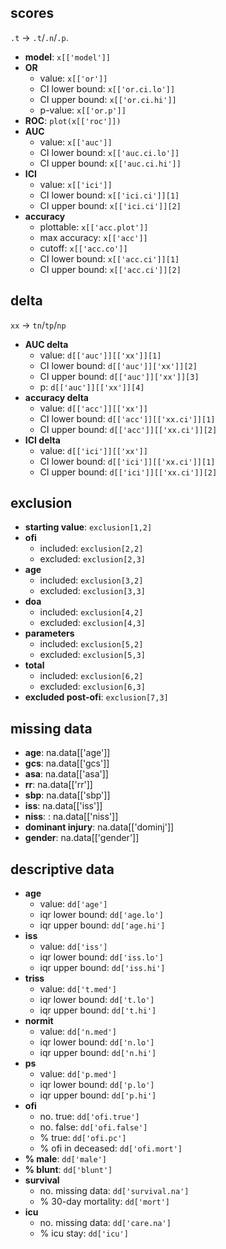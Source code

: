 scores
------
`.t` -> `.t`/`.n`/`.p`.

- **model**: `x[['model']]`
- **OR** 
  - value: `x[['or']]`
  - CI lower bound: `x[['or.ci.lo']]`
  - CI upper bound: `x[['or.ci.hi']]`
  - p-value: `x[['or.p']]`
- **ROC**: `plot(x[['roc']])`
- **AUC**
  - value: `x[['auc']]`
  - CI lower bound: `x[['auc.ci.lo']]`
  - CI upper bound: `x[['auc.ci.hi']]`
- **ICI**
  - value: `x[['ici']]`
  - CI lower bound: `x[['ici.ci']][1]`
  - CI upper bound: `x[['ici.ci']][2]`  
- **accuracy**
  - plottable: `x[['acc.plot']]`
  - max accuracy: `x[['acc']]`
  - cutoff: `x[['acc.co']]`
  - CI lower bound: `x[['acc.ci']][1]`
  - CI upper bound: `x[['acc.ci']][2]`  

delta
------
`xx` -> `tn`/`tp`/`np`

- **AUC delta**
  - value: `d[['auc']][['xx']][1]`
  - CI lower bound: `d[['auc']]['xx']][2]`
  - CI upper bound: `d[['auc']]['xx']][3]`
  - p: `d[['auc']][['xx']][4]`
- **accuracy delta**
  - value: `d[['acc']][['xx']]`
  - CI lower bound: `d[['acc']][['xx.ci']][1]`
  - CI upper bound: `d[['acc']][['xx.ci']][2]`
- **ICI delta**
  - value: `d[['ici']][['xx']]`
  - CI lower bound: `d[['ici']][['xx.ci']][1]`
  - CI upper bound: `d[['ici']][['xx.ci']][2]`

exclusion
---------
- **starting value**: `exclusion[1,2]`
- **ofi**
  - included: `exclusion[2,2]`
  - excluded: `exclusion[2,3]`
- **age**
  - included: `exclusion[3,2]`
  - excluded: `exclusion[3,3]`
- **doa**
  - included: `exclusion[4,2]`
  - excluded: `exclusion[4,3]`
- **parameters**
  - included: `exclusion[5,2]`
  - excluded: `exclusion[5,3]`
- **total**
  - included: `exclusion[6,2]`
  - excluded: `exclusion[6,3]`
- **excluded post-ofi**: `exclusion[7,3]`

missing data
------------
- **age**: na.data[['age']]
- **gcs**: na.data[['gcs']]
- **asa**: na.data[['asa']]
- **rr**: na.data[['rr']]
- **sbp**: na.data[['sbp']]
- **iss**: na.data[['iss']]
- **niss**: : na.data[['niss']]
- **dominant injury**: na.data[['dominj']]
- **gender**: na.data[['gender']]

descriptive data
---------------
- **age**
  - value: `dd['age']`
  - iqr lower bound: `dd['age.lo']`
  - iqr upper bound: `dd['age.hi']`
- **iss**
  - value: `dd['iss']`
  - iqr lower bound: `dd['iss.lo']`
  - iqr upper bound: `dd['iss.hi']`
- **triss**
  - value: `dd['t.med']`
  - iqr lower bound: `dd['t.lo']`
  - iqr upper bound: `dd['t.hi']`
- **normit**
  - value: `dd['n.med']`
  - iqr lower bound: `dd['n.lo']`
  - iqr upper bound: `dd['n.hi']`
- **ps**
  - value: `dd['p.med']`
  - iqr lower bound: `dd['p.lo']`
  - iqr upper bound: `dd['p.hi']`
- **ofi**
  - no. true: `dd['ofi.true']`
  - no. false: `dd['ofi.false']`
  - % true: `dd['ofi.pc']`
  - % ofi in deceased: `dd['ofi.mort']`
- **% male**: `dd['male']`
- **% blunt**: `dd['blunt']`
- **survival**
  - no. missing data: `dd['survival.na']`
  - % 30-day mortality: `dd['mort']`
- **icu**
  - no. missing data: `dd['care.na']`
  - % icu stay: `dd['icu']`
